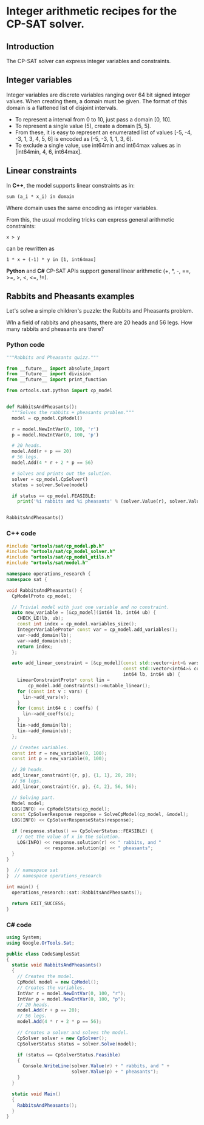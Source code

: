 # Integer arithmetic recipes for the CP-SAT solver.



## Introduction

The CP-SAT solver can express integer variables and constraints.

## Integer variables

Integer variables are discrete variables ranging over 64 bit signed integer
values. When creating them, a domain must be given. The format of this domain is
a flattened list of disjoint intervals.

-   To represent a interval from 0 to 10, just pass a domain [0, 10].
-   To represent a single value (5), create a domain [5, 5].
-   From these, it is easy to represent an enumerated list of values [-5, -4,
    -3, 1, 3, 4, 5, 6] is encoded as [-5, -3, 1, 1, 3, 6].
-   To exclude a single value, use int64min and int64max values as in [int64min,
    4, 6, int64max].

## Linear constraints

In **C++**, the model supports linear constraints as in:

    sum (a_i * x_i) in domain

Where domain uses the same encoding as integer variables.

From this, the usual modeling tricks can express general arithmetic constraints:

    x > y

can be rewritten as

    1 * x + (-1) * y in [1, int64max]

**Python** and **C\#** CP-SAT APIs support general linear arithmetic (+, *, -,
==, >=, >, <, <=, !=).

## Rabbits and Pheasants examples

Let's solve a simple children's puzzle: the Rabbits and Pheasants problem.

WIn a field of rabbits and pheasants, there are 20 heads and 56 legs. How many
rabbits and pheasants are there?

### Python code

```python
"""Rabbits and Pheasants quizz."""

from __future__ import absolute_import
from __future__ import division
from __future__ import print_function

from ortools.sat.python import cp_model


def RabbitsAndPheasants():
  """Solves the rabbits + pheasants problem."""
  model = cp_model.CpModel()

  r = model.NewIntVar(0, 100, 'r')
  p = model.NewIntVar(0, 100, 'p')

  # 20 heads.
  model.Add(r + p == 20)
  # 56 legs.
  model.Add(4 * r + 2 * p == 56)

  # Solves and prints out the solution.
  solver = cp_model.CpSolver()
  status = solver.Solve(model)

  if status == cp_model.FEASIBLE:
    print('%i rabbits and %i pheasants' % (solver.Value(r), solver.Value(p)))


RabbitsAndPheasants()
```

### C++ code

```cpp
#include "ortools/sat/cp_model.pb.h"
#include "ortools/sat/cp_model_solver.h"
#include "ortools/sat/cp_model_utils.h"
#include "ortools/sat/model.h"

namespace operations_research {
namespace sat {

void RabbitsAndPheasants() {
  CpModelProto cp_model;

  // Trivial model with just one variable and no constraint.
  auto new_variable = [&cp_model](int64 lb, int64 ub) {
    CHECK_LE(lb, ub);
    const int index = cp_model.variables_size();
    IntegerVariableProto* const var = cp_model.add_variables();
    var->add_domain(lb);
    var->add_domain(ub);
    return index;
  };

  auto add_linear_constraint = [&cp_model](const std::vector<int>& vars,
                                           const std::vector<int64>& coeffs,
                                           int64 lb, int64 ub) {
    LinearConstraintProto* const lin =
        cp_model.add_constraints()->mutable_linear();
    for (const int v : vars) {
      lin->add_vars(v);
    }
    for (const int64 c : coeffs) {
      lin->add_coeffs(c);
    }
    lin->add_domain(lb);
    lin->add_domain(ub);
  };

  // Creates variables.
  const int r = new_variable(0, 100);
  const int p = new_variable(0, 100);

  // 20 heads.
  add_linear_constraint({r, p}, {1, 1}, 20, 20);
  // 56 legs.
  add_linear_constraint({r, p}, {4, 2}, 56, 56);

  // Solving part.
  Model model;
  LOG(INFO) << CpModelStats(cp_model);
  const CpSolverResponse response = SolveCpModel(cp_model, &model);
  LOG(INFO) << CpSolverResponseStats(response);

  if (response.status() == CpSolverStatus::FEASIBLE) {
    // Get the value of x in the solution.
    LOG(INFO) << response.solution(r) << " rabbits, and "
              << response.solution(p) << " pheasants";
  }
}

}  // namespace sat
}  // namespace operations_research

int main() {
  operations_research::sat::RabbitsAndPheasants();

  return EXIT_SUCCESS;
}
```

### C\# code

```cs
using System;
using Google.OrTools.Sat;

public class CodeSamplesSat
{
  static void RabbitsAndPheasants()
  {
    // Creates the model.
    CpModel model = new CpModel();
    // Creates the variables.
    IntVar r = model.NewIntVar(0, 100, "r");
    IntVar p = model.NewIntVar(0, 100, "p");
    // 20 heads.
    model.Add(r + p == 20);
    // 56 legs.
    model.Add(4 * r + 2 * p == 56);

    // Creates a solver and solves the model.
    CpSolver solver = new CpSolver();
    CpSolverStatus status = solver.Solve(model);

    if (status == CpSolverStatus.Feasible)
    {
      Console.WriteLine(solver.Value(r) + " rabbits, and " +
                        solver.Value(p) + " pheasants");
    }
  }

  static void Main()
  {
    RabbitsAndPheasants();
  }
}
```
